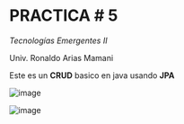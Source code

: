 # PRACTICA # 5
_Tecnologías Emergentes II_

Univ. Ronaldo Arias Mamani

Este es un **CRUD** basico en java usando **JPA**

![image](https://github.com/ARIAS-SYS/SEGUIMIENTOJPA/assets/129610125/490c2475-f23b-48ef-841e-b77b7ea3b310)

![image](https://github.com/ARIAS-SYS/SEGUIMIENTOJPA/assets/129610125/cc52efb6-70e6-4e63-9099-adab9b32859d)


